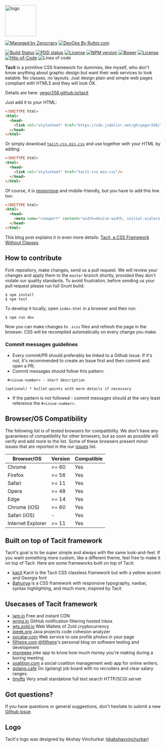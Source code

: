 <img alt="logo" src="./tacit_logo.png" height="100px">

[![Managed by Zerocracy](https://www.0crat.com/badge/C7BNDNSNR.svg)](https://www.0crat.com/p/C7BNDNSNR)
[![DevOps By Rultor.com](http://www.rultor.com/b/yegor256/tacit)](http://www.rultor.com/p/yegor256/tacit)

[![Build Status](https://img.shields.io/travis/yegor256/tacit/master.svg)](https://travis-ci.org/yegor256/tacit)
[![PDD status](http://www.0pdd.com/svg?name=yegor256/tacit)](http://www.0pdd.com/p?name=teamed/yegor256/tacit)
[![License](https://img.shields.io/badge/license-MIT-green.svg)](https://github.com/yegor256/tacit/blob/master/LICENSE.txt)
[![NPM version](https://badge.fury.io/js/tacit-css.svg)](http://badge.fury.io/js/tacit-css)
[![Bower](https://img.shields.io/bower/v/tacit.svg)](https://github.com/yegor256/tacit/releases)
[![License](https://img.shields.io/badge/license-MIT-green.svg)](https://github.com/yegor256/ffcode/blob/master/LICENSE.txt)
[![Hits-of-Code](https://hitsofcode.com/github/yegor256/tacit)](https://hitsofcode.com/view/github/yegor256/tacit)
![Lines of code](https://img.shields.io/tokei/lines/github/yegor256/tacit)

**Tacit** is a primitive CSS framework for dummies, like myself, who
don't know anything about graphic design but want their web services to
look eatable. No classes, no layouts. Just design plain and simple web pages
compliant with HTML5 and they will look OK.

Details are here: [yegor256.github.io/tacit](https://yegor256.github.io/tacit/)

Just add it to your HTML:

```html
<!DOCTYPE html>
<html>
  <head>
    <link rel="stylesheet" href="https://cdn.jsdelivr.net/gh/yegor256/tacit@gh-pages/tacit-css.min.css"/>
  </head>
</html>
```

Or simply download [`tacit-css.min.css`](https://cdn.jsdelivr.net/gh/yegor256/tacit@gh-pages/tacit-css.min.css)
and use together with your HTML by adding:

```html
<!DOCTYPE html>
<html>
  <head>
    <link rel="stylesheet" href="tacit-css.min.css"/>
  </head>
</html>
```

Of course, it is [responsive](https://en.wikipedia.org/wiki/Responsive_web_design)
and mobile-friendly, but you have to add this line too:

```html
<!DOCTYPE html>
<html>
  <head>
    <meta name="viewport" content="width=device-width, initial-scale=1.0"/>
  </head>
</html>
```

This blog post explains it in even more details:
[Tacit, a CSS Framework Without Classes](http://www.yegor256.com/2015/04/13/tacit-css-framework-for-dummies.html).

## How to contribute

Fork repository, make changes, send us a pull request. We will review
your changes and apply them to the `master` branch shortly, provided
they don't violate our quality standards. To avoid frustration, before
sending us your pull request please run full Grunt build:

```
$ npm install
$ npm test
```

To develop it locally, open `index.html` in a browser and then run:

```
$ npm run dev
```

Now you can make changes to `.scss` files and refresh the page in the browser.
CSS will be recompiled automatically on every change you make.

### Commit messages guidelines

* Every commit/PR should preferably be linked to a Github issue. If it's not, it's recommended to create an Issue first and then commit and open a PR;
* Commit messages should follow this pattern:

```
 #<issue-number> - short description

(optional) * bullet-points with more details if necessary
```
* If the pattern is not followed - commit messages should at the very least reference the `#<issue-number>`.

## Browser/OS Compatibility

The following list is of tested browsers for compatibility.
We don't have any guarantees of compatibility for other browsers,
but as soon as possible will verify and add more to the list.
Some of these browsers present minor issues that are reported in the
our [issues](https://github.com/yegor256/tacit/issues) list.


| Browser/OS        | Version | Compatible |
|-------------------|---------|------------|
| Chrome            | >= 60   | Yes        |
| Firefox           | >= 56   | Yes        |
| Safari            | >= 11   | Yes        |
| Opera             | >= 48   | Yes        |
| Edge              | >= 14   | Yes        |
| Chrome (iOS)      | >= 60   | Yes        |
| Safari (iOS)      | -       | Yes        |
| Internet Explorer | >= 11   | Yes        |


## Built on top of Tacit framework

Tacit's goal is to be super simple and always with the same look-and-feel.
If you want something more custom, like a different theme, feel free to make it on top of Tacit. Here are some frameworks built on top of Tacit:

- [kacit](https://github.com/Kimeiga/kacit) Kacit is the Tacit CSS classless framework but with a yellow accent and Georgia font
- [Bahunya](https://github.com/kimeiga/bahunya) is a CSS framework with responsive typography, navbar, syntax highlighting, and much more, inspired by Tacit

## Usecases of Tacit framework

- [jare.io](http://www.jare.io) Free and instant CDN
- [wring.io](http://www.wring.io) GitHub notification filtering hosted inbox
- [wts.zold.io](http://wts.zold.io) Web Wallets of Zold cryptocurrency
- [jpeek.org](http://www.jpeek.org) Java projects code cohesion analyzer
- [socatar.com](https://socatar.com/) Web service to use profile photos in your page
- [filfreire.com](https://filfreire.com/) [@filfreire](https://github.com/filfreire)'s personal blog on software testing and development
- [moneeee](https://filfreire.com/Moneeee/) joke app to know how much money you're making during a boring meeting
- [soalition.com](https://www.soalition.com/hello) a social coalition management web app for online writers.
- [golang.cafe](https://golang.cafe) Go (golang) job board with no recruiters and clear salary ranges.
- [tinyfts](https://github.com/dbohdan/tinyfts) Very small standalone full text search HTTP/SCGI server

## Got questions?

If you have questions or general suggestions, don't hesitate to submit
a new [Github issue](https://github.com/yegor256/tacit/issues/new).

## Logo

Tacit's logo was designed by Akshay Vinchurkar ([@akshayvinchurkar](https://github.com/akshayvinchurkar))

